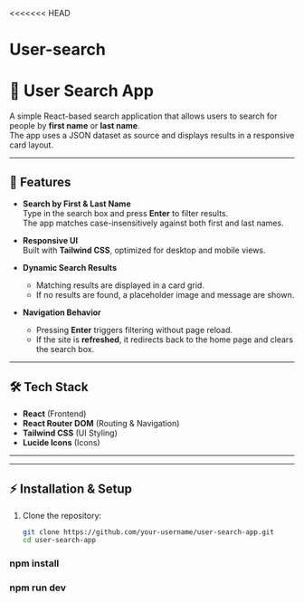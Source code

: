 <<<<<<< HEAD
# User-search
# 🔎 User Search App

A simple React-based search application that allows users to search for people by **first name** or **last name**.  
The app uses a JSON dataset as source and displays results in a responsive card layout.

---

## 🚀 Features

- **Search by First & Last Name**  
  Type in the search box and press **Enter** to filter results.  
  The app matches case-insensitively against both first and last names.

- **Responsive UI**  
  Built with **Tailwind CSS**, optimized for desktop and mobile views.

- **Dynamic Search Results**  
  - Matching results are displayed in a card grid.  
  - If no results are found, a placeholder image and message are shown.

- **Navigation Behavior**  
  - Pressing **Enter** triggers filtering without page reload.  
  - If the site is **refreshed**, it redirects back to the home page and clears the search box.

---

## 🛠️ Tech Stack

- **React** (Frontend)  
- **React Router DOM** (Routing & Navigation)  
- **Tailwind CSS** (UI Styling)  
- **Lucide Icons** (Icons)  

---


---

## ⚡ Installation & Setup

1. Clone the repository:
   ```bash
   git clone https://github.com/your-username/user-search-app.git
   cd user-search-app
### npm install
### npm run dev
